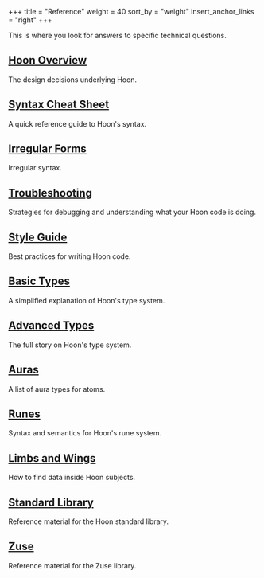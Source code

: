 +++
title = "Reference"
weight = 40
sort_by = "weight"
insert_anchor_links = "right"
+++

This is where you look for answers to specific technical questions.

## [Hoon Overview](/language/hoon/overview)

The design decisions underlying Hoon.

## [Syntax Cheat Sheet](/language/hoon/reference/cheat-sheet)

A quick reference guide to Hoon's syntax.

## [Irregular Forms](/language/hoon/reference/irregular)

Irregular syntax.

## [Troubleshooting](/language/hoon/language/hoon-errors)

Strategies for debugging and understanding what your Hoon code is doing.

## [Style Guide](/language/hoon/guides/style)

Best practices for writing Hoon code.

## [Basic Types](/language/hoon/reference/basic)

A simplified explanation of Hoon's type system.

## [Advanced Types](/language/hoon/reference/advanced)

The full story on Hoon's type system.

## [Auras](/language/hoon/reference/auras)

A list of aura types for atoms.

## [Runes](/language/hoon/reference/rune/)

Syntax and semantics for Hoon's rune system.

## [Limbs and Wings](/language/hoon/reference/limbs/)

How to find data inside Hoon subjects.

## [Standard Library](/language/hoon/reference/stdlib/)

Reference material for the Hoon standard library.

## [Zuse](/language/hoon/reference/zuse/)

Reference material for the Zuse library.
